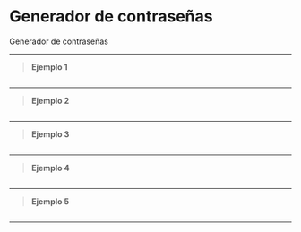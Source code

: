 ﻿# Generador de contraseñas

Generador de contraseñas

---

> **Ejemplo 1**

```

```

---

> **Ejemplo 2**

```

```

---

> **Ejemplo 3**

```

```

---

> **Ejemplo 4**

```

```

---

> **Ejemplo 5**

```

```

---
